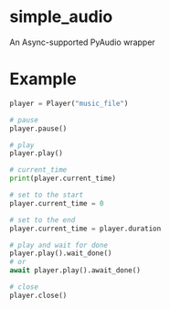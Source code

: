 # simple_audio
An Async-supported PyAudio wrapper

# Example
```python
player = Player("music_file")

# pause
player.pause()

# play
player.play()

# current_time
print(player.current_time)

# set to the start
player.current_time = 0

# set to the end
player.current_time = player.duration

# play and wait for done
player.play().wait_done()
# or
await player.play().await_done()

# close
player.close()
```
